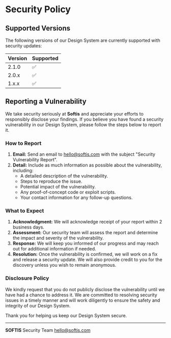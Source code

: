 # Security Policy

## Supported Versions

The following versions of our Design System are currently supported with security updates:

| Version | Supported          |
| ------- | ------------------ |
| 2.1.0   | :white_check_mark: |
| 2.0.x   | :white_check_mark: |
| 1.x.x   | :white_check_mark: |

## Reporting a Vulnerability

We take security seriously at **Softis** and appreciate your efforts to responsibly disclose your findings. If you believe you have found a security vulnerability in our Design System, please follow the steps below to report it.

### How to Report

1. **Email:** Send an email to [hello@softis.com](mailto:hello@softis.com) with the subject "Security Vulnerability Report".
2. **Detail:** Include as much information as possible about the vulnerability, including:
    - A detailed description of the vulnerability.
    - Steps to reproduce the issue.
    - Potential impact of the vulnerability.
    - Any proof-of-concept code or exploit scripts.
    - Your contact information for any follow-up questions.

### What to Expect

1. **Acknowledgment:** We will acknowledge receipt of your report within 2 business days.
2. **Assessment:** Our security team will assess the report and determine the impact and severity of the vulnerability.
3. **Response:** We will keep you informed of our progress and may reach out for additional information if needed.
4. **Resolution:** Once the vulnerability is confirmed, we will work on a fix and release a security update. We will also provide credit to you for the discovery unless you wish to remain anonymous.

### Disclosure Policy

We kindly request that you do not publicly disclose the vulnerability until we have had a chance to address it. We are committed to resolving security issues in a timely manner and will work diligently to ensure the safety and integrity of our Design System.

Thank you for helping us keep our Design System secure.

---

**SOFTIS**
Security Team
[hello@softis.com](mailto:hello@softis.com)

